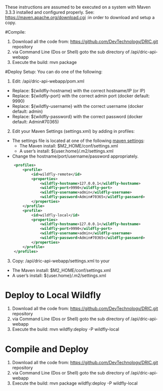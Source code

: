 These instructions are assumed to be executed on a system with Maven 3.3.3 installed and configured properly. See: https://maven.apache.org/download.cgi :in order to download and setup a copy.

#Compile:
1. Download all the code from: https://github.com/DevTechnology/DRIC.git repository
2. via Command Line (Dos or Shell) goto the sub directory of  /api/dric-api-webapp
3. Execute the build: mvn package

#Deploy Setup:
You can do one of the following:

1. Edit: /api/dric-api-webapp/pom.xml
 * Replace: 		<hostname>${wildfly-hostname}</hostname>	with the correct hostname/IP (or IP)
 * Replace: 		<port>${wildfly-port}</port>				with the correct admin port (docker default: 9990)
 * Replace: 		<username>${wildfly-username}</username>	with the correct username (docker default: admin)
 * Replace: 		<password>${wildfly-password}</password>	with the correct password (docker default: Admin#70365)
2. Edit your Maven Settings (settings.xml) by adding in profiles:
 * The settings file is located at one of the following [maven settings](https://maven.apache.org/settings.html): 
   * The Maven install: $M2_HOME/conf/settings.xml
    * A user’s install: ${user.home}/.m2/settings.xml
 * Change the hostname/port/username/password appropriately.
```xml
	<profiles>
		<profile>
			<id>wildfly-remote</id>
			<properties>
				<wildfly-hostname>127.0.0.1</wildfly-hostname>
				<wildfly-port>9990</wildfly-port>
				<wildfly-username>admin</wildfly-username>
				<wildfly-password>Admin#70365</wildfly-password>
			</properties>
		</profile>
		<profile>
			<id>wildfly-local</id>
			<properties>
				<wildfly-hostname>127.0.0.1</wildfly-hostname>
				<wildfly-port>9990</wildfly-port>
				<wildfly-username>admin</wildfly-username>
				<wildfly-password>Admin#70365</wildfly-password>
			</properties>
		</profile>
	</profiles>
```
3. Copy: /api/dric-api-webapp/settings.xml to your 
 * The Maven install: $M2_HOME/conf/settings.xml
 * A user’s install: ${user.home}/.m2/settings.xml
		
# Deploy to Local Wildfly
1. Download all the code from: https://github.com/DevTechnology/DRIC.git repository
2. via Command Line (Dos or Shell) goto the sub directory of  /api/dric-api-webapp
3. Execute the build: mvn wildfly:deploy -P wildfly-local

# Compile and Deploy
1. Download all the code from: https://github.com/DevTechnology/DRIC.git repository
2. via Command Line (Dos or Shell) goto the sub directory of  /api/dric-api-webapp
3. Execute the build: mvn package wildfly:deploy -P wildfly-local
